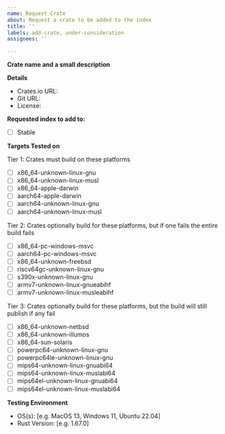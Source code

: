 ```yaml
---
name: Request Crate
about: Request a crate to be added to the index
title: ''
labels: add-crate, under-consideration
assignees: ''

---
```


**Crate name and a small description**

**Details**
- Crates.io URL: 
- Git URL: 
- License: 

**Requested index to add to:**
- [ ] Stable

**Targets Tested on**

Tier 1: Crates must build on these platforms
- [ ] x86_64-unknown-linux-gnu
- [ ] x86_64-unknown-linux-musl
- [ ] x86_64-apple-darwin
- [ ] aarch64-apple-darwin
- [ ] aarch64-unknown-linux-gnu
- [ ] aarch64-unknown-linux-musl

Tier 2: Crates optionally build for these platforms, but if one fails the entire build fails
- [ ] x86_64-pc-windows-msvc
- [ ] aarch64-pc-windows-msvc
- [ ] x86_64-unknown-freebsd
- [ ] riscv64gc-unknown-linux-gnu
- [ ] s390x-unknown-linux-gnu
- [ ] armv7-unknown-linux-gnueabihf
- [ ] armv7-unknown-linux-musleabihf

Tier 3: Crates optionally build for these platforms, but the build will still publish if any fail
- [ ] x86_64-unknown-netbsd
- [ ] x86_64-unknown-illumos
- [ ] x86_64-sun-solaris
- [ ] powerpc64-unknown-linux-gnu
- [ ] powerpc64le-unknown-linux-gnu
- [ ] mips64-unknown-linux-gnuabi64
- [ ] mips64-unknown-linux-muslabi64
- [ ] mips64el-unknown-linux-gnuabi64
- [ ] mips64el-unknown-linux-muslabi64

**Testing Environment**
 - OS(s): [e.g. MacOS 13, Windows 11, Ubuntu 22.04]
 - Rust Version: [e.g. 1.67.0]
